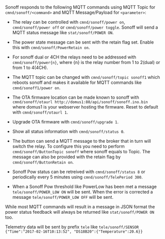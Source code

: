 Sonoff responds to the following MQTT commands using MQTT Topic for ```cmnd/sonoff/<command>``` and MQTT Message/Payload for ```<parameter>```:

- The relay can be controlled with ```cmnd/sonoff/power on```, ```cmnd/sonoff/power off``` or ```cmnd/sonoff/power toggle```. Sonoff will send a MQTT status message like ```stat/sonoff/POWER ON```.

- The power state message can be sent with the retain flag set. Enable this with ```cmnd/sonoff/PowerRetain on```.

- For sonoff dual or 4CH the relays need to be addressed with ```cmnd/sonoff/power{n}```, where {n} is the relay number from 1 to 2(dual) or from 1 to 4(4CH).

- The MQTT topic can be changed with ```cmnd/sonoff/topic sonoff1``` which reboots sonoff and makes it available for MQTT commands like ```cmnd/sonoff1/power on```.

- The OTA firmware location can be made known to sonoff with ```cmnd/sonoff/otaurl http://domus1:80/api/sonoff/sonoff.ino.bin``` where domus1 is your webserver hosting the firmware. Reset to default with ```cmnd/sonoff/otaurl 1```.

- Upgrade OTA firmware with ```cmnd/sonoff/upgrade 1```.

- Show all status information with ```cmnd/sonoff/status 0```.

- The button can send a MQTT message to the broker that in turn will switch the relay. To configure this you need to perform ```cmnd/sonoff/ButtonTopic sonoff``` where sonoff equals to Topic. The message can also be provided with the retain flag by ```cmnd/sonoff/ButtonRetain on```.

- Sonoff Pow status can be retreived with ```cmnd/sonoff/status 8``` or periodically every 5 minutes using ```cmnd/sonoff/TelePeriod 300```.

- When a Sonoff Pow threshold like PowerLow has been met a message ```tele/sonoff/POWER_LOW ON``` will be sent. When the error is corrected a message ```tele/sonoff/POWER_LOW OFF``` will be sent.

While most MQTT commands will result in a message in JSON format the power status feedback will always be returned like ```stat/sonoff/POWER ON``` too.

Telemetry data will be sent by prefix ```tele``` like ```tele/sonoff/SENSOR {"Time":"2017-02-16T10:13:52", "DS18B20":{"Temperature":20.6}}```
